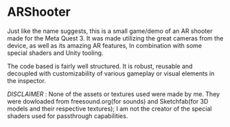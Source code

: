 # ARShooter

Just like the name suggests, this is a small game/demo of an AR shooter made for the Meta Quest 3. It was made utilizing the great cameras from the device, as well as its amazing AR features,
In combination with some special shaders and Unity tooling.

The code based is fairly well structured. It is robust, reusable and decoupled with customizability of various gameplay or visual elements in the inspector.

*DISCLAIMER* :  None of the assets or textures used were made by me. They were dowloaded from freesound.org(for sounds) and Sketchfab(for 3D models and their respective textures);
                I am not the creator of the special shaders used for passthrough capabilities.

